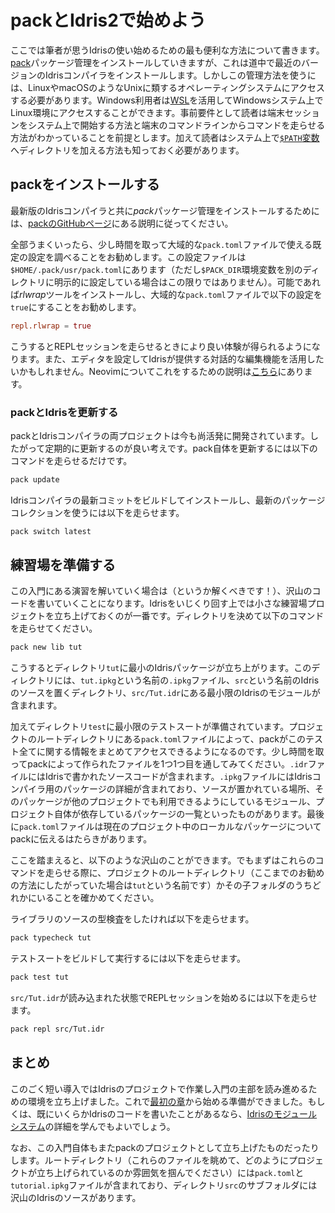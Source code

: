 # packとIdris2で始めよう

ここでは筆者が思うIdrisの使い始めるための最も便利な方法について書きます。[pack](https://github.com/stefan-hoeck/idris2-pack)パッケージ管理をインストールしていきますが、これは道中で最近のバージョンのIdrisコンパイラをインストールします。しかしこの管理方法を使うには、LinuxやmacOSのようなUnixに類するオペレーティングシステムにアクセスする必要があります。Windows利用者は[WSL](https://learn.microsoft.com/en-us/windows/wsl/about)を活用してWindowsシステム上でLinux環境にアクセスすることができます。事前要件として読者は端末セッションをシステム上で開始する方法と端末のコマンドラインからコマンドを走らせる方法がわかっていることを前提とします。加えて読者はシステム上で[`$PATH`変数](https://en.wikipedia.org/wiki/PATH_(variable))へディレクトリを加える方法も知っておく必要があります。

## packをインストールする

最新版のIdrisコンパイラと共に*pack*パッケージ管理をインストールするためには、[packのGitHubページ](https://github.com/stefan-hoeck/idris2-pack/blob/main/INSTALL.md)にある説明に従ってください。

全部うまくいったら、少し時間を取って大域的な`pack.toml`ファイルで使える既定の設定を調べることをお勧めします。この設定ファイルは`$HOME/.pack/usr/pack.toml`にあります（ただし`$PACK_DIR`環境変数を別のディレクトリに明示的に設定している場合はこの限りではありません）。可能であれば*rlwrap*ツールをインストールし、大域的な`pack.toml`ファイルで以下の設定を`true`にすることをお勧めします。

```toml
repl.rlwrap = true
```

こうするとREPLセッションを走らせるときにより良い体験が得られるようになります。また、エディタを設定してIdrisが提供する対話的な編集機能を活用したいかもしれません。Neovimについてこれをするための説明は[こちら](Neovim.md)にあります。

### packとIdrisを更新する

packとIdrisコンパイラの両プロジェクトは今も尚活発に開発されています。したがって定期的に更新するのが良い考えです。pack自体を更新するには以下のコマンドを走らせるだけです。

```sh
pack update
```

Idrisコンパイラの最新コミットをビルドしてインストールし、最新のパッケージコレクションを使うには以下を走らせます。

```sh
pack switch latest
```

## 練習場を準備する

この入門にある演習を解いていく場合は（というか解くべきです！）、沢山のコードを書いていくことになります。Idrisをいじくり回す上では小さな練習場プロジェクトを立ち上げておくのが一番です。ディレクトリを決めて以下のコマンドを走らせてください。

```sh
pack new lib tut
```

こうするとディレクトリ`tut`に最小のIdrisパッケージが立ち上がります。このディレクトリには、`tut.ipkg`という名前の`.ipkg`ファイル、`src`という名前のIdrisのソースを置くディレクトリ、`src/Tut.idr`にある最小限のIdrisのモジュールが含まれます。

加えてディレクトリ`test`に最小限のテストスートが準備されています。プロジェクトのルートディレクトリにある`pack.toml`ファイルによって、packがこのテスト全てに関する情報をまとめてアクセスできるようになるのです。少し時間を取ってpackによって作られたファイルを1つ1つ目を通してみてください。`.idr`ファイルにはIdrisで書かれたソースコードが含まれます。`.ipkg`ファイルにはIdrisコンパイラ用のパッケージの詳細が含まれており、ソースが置かれている場所、そのパッケージが他のプロジェクトでも利用できるようにしているモジュール、プロジェクト自体が依存しているパッケージの一覧といったものがあります。最後に`pack.toml`ファイルは現在のプロジェクト中のローカルなパッケージについてpackに伝えるはたらきがあります。

ここを踏まえると、以下のような沢山のことができます。でもまずはこれらのコマンドを走らせる際に、プロジェクトのルートディレクトリ（ここまでのお勧めの方法にしたがっていた場合は`tut`という名前です）かその子フォルダのうちどれかにいることを確かめてください。

ライブラリのソースの型検査をしたければ以下を走らせます。

```sh
pack typecheck tut
```

テストスートをビルドして実行するには以下を走らせます。

```sh
pack test tut
```

`src/Tut.idr`が読み込まれた状態でREPLセッションを始めるには以下を走らせます。

```sh
pack repl src/Tut.idr
```

## まとめ

このごく短い導入ではIdrisのプロジェクトで作業し入門の主部を読み進めるための環境を立ち上げました。これで[最初の章](../Tutorial/Intro.md)から始める準備ができました。もしくは、既にいくらかIdrisのコードを書いたことがあるなら、[Idrisのモジュールシステム](Modules.md)の詳細を学んでもよいでしょう。

なお、この入門自体もまたpackのプロジェクトとして立ち上げたものだったりします。ルートディレクトリ（これらのファイルを眺めて、どのようにプロジェクトが立ち上げられているのか雰囲気を掴んでください）には`pack.toml`と`tutorial.ipkg`ファイルが含まれており、ディレクトリ`src`のサブフォルダには沢山のIdrisのソースがあります。
